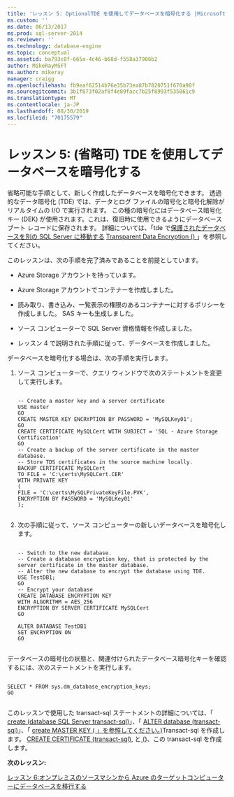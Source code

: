 ```yaml
---
title: 'レッスン 5: OptionalTDE を使用してデータベースを暗号化する |Microsoft Docs'
ms.custom: ''
ms.date: 06/13/2017
ms.prod: sql-server-2014
ms.reviewer: ''
ms.technology: database-engine
ms.topic: conceptual
ms.assetid: ba793c8f-665a-4c46-b68d-f558a37906b2
author: MikeRayMSFT
ms.author: mikeray
manager: craigg
ms.openlocfilehash: fb9eaf62514b76e35b73ea87b7820751f670a90f
ms.sourcegitcommit: 3b1f873f02af8f4e89facc7b25f8993f535061c9
ms.translationtype: MT
ms.contentlocale: ja-JP
ms.lasthandoff: 08/30/2019
ms.locfileid: "70175579"
---
```

# <a name="lesson-5-optional-encrypt-your-database-using-tde"></a>レッスン 5: (省略可) TDE を使用してデータベースを暗号化する
  省略可能な手順として、新しく作成したデータベースを暗号化できます。 透過的なデータ暗号化 (TDE) では、データとログ ファイルの暗号化と暗号化解除がリアルタイムの I/O で実行されます。 この種の暗号化にはデータベース暗号化キー (DEK) が使用されます。これは、復旧時に使用できるようにデータベース ブート レコードに保存されます。 詳細については、「tde で[保護されたデータベースを別の SQL Server に移動する](security/encryption/move-a-tde-protected-database-to-another-sql-server.md) [Transparent Data Encryption &#40;&#41; ](security/encryption/transparent-data-encryption.md) 」を参照してください。  
  
 このレッスンは、次の手順を完了済みであることを前提としています。  
  
-   Azure Storage アカウントを持っています。  
  
-   Azure Storage アカウントでコンテナーを作成しました。  
  
-   読み取り、書き込み、一覧表示の権限のあるコンテナーに対するポリシーを作成しました。 SAS キーも生成しました。  
  
-   ソース コンピューターで SQL Server 資格情報を作成しました。  
  
-   レッスン 4 で説明された手順に従って、データベースを作成しました。  
  
 データベースを暗号化する場合は、次の手順を実行します。  
  
1.  ソース コンピューターで、クエリ ウィンドウで次のステートメントを変更して実行します。  
  
    ```  
  
    -- Create a master key and a server certificate   
    USE master   
    GO   
    CREATE MASTER KEY ENCRYPTION BY PASSWORD = 'MySQLKey01';   
    GO   
    CREATE CERTIFICATE MySQLCert WITH SUBJECT = 'SQL - Azure Storage Certification'   
    GO   
    -- Create a backup of the server certificate in the master database.   
    -- Store TDS certificates in the source machine locally.   
    BACKUP CERTIFICATE MySQLCert   
    TO FILE = 'C:\certs\MySQLCert.CER'   
    WITH PRIVATE KEY   
    (   
    FILE = 'C:\certs\MySQLPrivateKeyFile.PVK',   
    ENCRYPTION BY PASSWORD = 'MySQLKey01'   
    );  
  
    ```  
  
2.  次の手順に従って、ソース コンピューターの新しいデータベースを暗号化します。  
  
    ```  
  
    -- Switch to the new database.   
    -- Create a database encryption key, that is protected by the server certificate in the master database.    
    -- Alter the new database to encrypt the database using TDE.   
    USE TestDB1;   
    GO   
    -- Encrypt your database   
    CREATE DATABASE ENCRYPTION KEY   
    WITH ALGORITHM = AES_256   
    ENCRYPTION BY SERVER CERTIFICATE MySQLCert   
    GO   
  
    ALTER DATABASE TestDB1   
    SET ENCRYPTION ON   
    GO  
  
    ```  
  
 データベースの暗号化の状態と、関連付けられたデータベース暗号化キーを確認するには、次のステートメントを実行します。  
  
```  
  
SELECT * FROM sys.dm_database_encryption_keys;   
GO  
  
```  
  
 このレッスンで使用した transact-sql ステートメントの詳細については、「 [create &#40;database SQL Server transact-sql&#41;](/sql/t-sql/statements/create-database-sql-server-transact-sql)」、「 [ALTER database &#40;transact-sql&#41;](/sql/t-sql/statements/alter-database-transact-sql)」、「 [create MASTER KEY &#40; 」を参照してください。&#41;](/sql/t-sql/statements/create-master-key-transact-sql)Transact-sql を作成します。 [CREATE CERTIFICATE &#40;transact-sql&#41;](/sql/t-sql/statements/create-certificate-transact-sql), と[ &#40;&#41;](/sql/relational-databases/system-dynamic-management-views/sys-dm-database-encryption-keys-transact-sql)、この transact-sql を作成します。  
  
 **次のレッスン:**  
  
 [レッスン 6:オンプレミスのソースマシンから Azure のターゲットコンピューターにデータベースを移行する](lesson-5-backup-database-using-file-snapshot-backup.md)  
  
  
